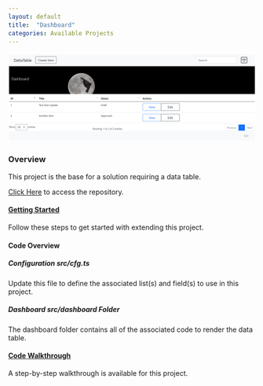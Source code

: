 ```yaml
---
layout: default
title:  "Dashboard"
categories: Available Projects
---
```

![Demo](/images/dashboard.png)

### Overview

This project is the base for a solution requiring a data table.

[Click Here](https://github.com/datta-framework/dashboard) to access the repository.

#### [Getting Started](/jump-start-projects/overview)

Follow these steps to get started with extending this project.

#### Code Overview

##### Configuration _src/cfg.ts_

Update this file to define the associated list(s) and field(s) to use in this project.

##### Dashboard _src/dashboard_ Folder

The dashboard folder contains all of the associated code to render the data table.

#### [Code Walkthrough](https://dattabase.com/examples/#basic-dashboard)

A step-by-step walkthrough is available for this project.